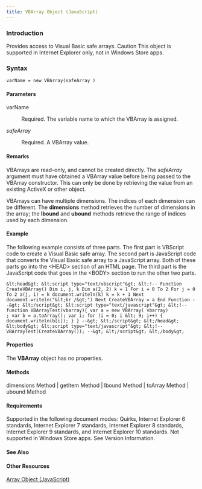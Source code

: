 ```yaml
---
title: VBArray Object (JavaScript)
---
```


### Introduction 

 Provides access to Visual Basic safe arrays. Caution This object is supported in Internet Explorer only, not in Windows Store apps.

### Syntax 

```
varName = new VBArray(safeArray )
```

#### Parameters 

<div id="sectionSection0" class="section" name="collapseableSection" style="" expanded="true">
  <dl class="authored">
    <dt>
      <span class="parameter" sdata="paramReference" xmlns:util="util">varName</span>
    </dt>
    <dd>
      <p xmlns:util="util">
        Required. The variable name to which the VBArray is assigned.
      </p>
    </dd>
    <dt>
      <i xmlns:util="util">safeArray</i>
    </dt>
    <dd>
      <p xmlns:util="util">
        Required. A VBArray value.
      </p>
    </dd>
  </dl>
</div>

#### Remarks 

<div id="languageReferenceRemarksSection" class="section" name="collapseableSection" style="">
  <p xmlns:util="util">
    VBArrays are read-only, and cannot be created directly. The <i>safeArray</i> argument must have obtained a VBArray value before being passed to the VBArray constructor. This can only be done by
    retrieving the value from an existing ActiveX or other object.
  </p>
  <p xmlns:util="util">
    VBArrays can have multiple dimensions. The indices of each dimension can be different. The <b>dimensions</b> method retrieves the number of dimensions in the array; the <b>lbound</b> and
    <b>ubound</b> methods retrieve the range of indices used by each dimension.
  </p>
</div>

#### Example 

<p xmlns:util="util">
  The following example consists of three parts. The first part is VBScript code to create a Visual Basic safe array. The second part is JavaScript code that converts the Visual Basic safe array to a
  JavaScript array. Both of these parts go into the &lt;HEAD&gt; section of an HTML page. The third part is the JavaScript code that goes in the &lt;BODY&gt; section to run the other two parts.
</p>

```
&lt;head&gt; &lt;script type="text/vbscript"&gt; &lt;!-- Function CreateVBArray() Dim i, j, k Dim a(2, 2) k = 1 For i = 0 To 2 For j = 0 To 2 a(j, i) = k document.writeln(k) k = k + 1 Next
document.writeln("&lt;br /&gt;") Next CreateVBArray = a End Function --&gt; &lt;/script&gt; &lt;script type="text/javascript"&gt; &lt;!-- function VBArrayTest(vbarray){ var a = new VBArray( vbarray)
; var b = a.toArray(); var i; for (i = 0; i &lt; 9; i++) { document.writeln(b[i]); } } --&gt; &lt;/script&gt; &lt;/head&gt; &lt;body&gt; &lt;script type="text/javascript"&gt; &lt;!--
VBArrayTest(CreateVBArray()); --&gt; &lt;/script&gt; &lt;/body&gt;
```

#### Properties 

<div id="sectionSection1" class="section" name="collapseableSection" style="" expanded="true">
  <p xmlns:util="util">
    The <b>VBArray</b> object has no properties.
  </p>
</div>

#### Methods 

<div id="sectionSection2" class="section" name="collapseableSection" style="" expanded="true">
  <p xmlns:util="util">
    dimensions Method | getItem Method | lbound Method | toArray Method | ubound Method
  </p>
</div>

#### Requirements 

<div id="requirementsTitleSection" class="section" name="collapseableSection" style="">
  <p xmlns:util="util">
    Supported in the following document modes: Quirks, Internet Explorer 6 standards, Internet Explorer 7 standards, Internet Explorer 8 standards, Internet Explorer 9 standards, and Internet
    Explorer 10 standards. Not supported in Windows Store apps. See Version Information.
  </p>
</div>

#### See Also 

<div id="seeAlsoSection" class="section" name="collapseableSection" style="">
  <h4 class="subHeading">
    Other Resources
  </h4>
  <div class="seeAlsoStyle">
    <span sdata="link" xmlns:util="util"><a href="08e5f552-0797-4b48-8164-609582fc18c9.htm">Array Object (JavaScript)</a></span>
  </div>
</div>


